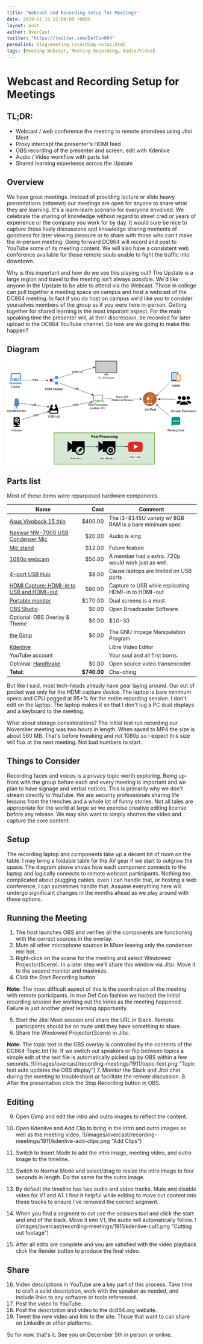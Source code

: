 ```yaml
---
title: "Webcast and Recording Setup for Meetings"
date: 2019-11-16 12:00:00 +0000
layout: post
author: OverCast
twitter: "https://twitter.com/DefCon864"
permalink: blog/meeting-recording-setup.html
tags: [Meeting Webcast, Meeting Recording, Audio/Video]
---
```

# Webcast and Recording Setup for Meetings

## TL;DR:
- Webcast / web conference the meeting to remote attendees using Jitsi Meet
- Proxy intercept the presenter's HDMI feed
- OBS recording of the presenter and screen; edit with Kdenlive
- Audio / Video workflow with parts list
- Shared learning experience across the Upstate

## Overview

We have great meetings.  Instead of providing lecture or slide heavy presentations (nttawwt) our meetings are open for anyone to share what they are learning.  It's a learn-learn scenario for everyone envolved.  We celebrate the sharing of knowledge without regard to street cred or years of experience or the company you work for by day.  It would sure be nice to capture those lively discussions and knowledge sharing moments of goodness for later viewing pleasure or to share with those who can't make the in-person meeting.  Going forward DC864 will record and post to YouTube some of its meeting content.  We will also have a consistent web conference available for those remote souls unable to fight the traffic into downtown.

Why is this important and how do we see this playing out?  The Upstate is a large region and travel to the meeting isn't always possible.  We'd like anyone in the Upstate to be able to attend via the Webcast.  Those in college can pull together a meeting space on campus and host a webcast of the DC864 meeting.  In fact if you do host on campus we'd like you to consider yourselves members of the group as if you were here in-person.  Getting together for shared learning is the most imporant aspect.  For the main speaking time the presenter will, at their discression, be recorded for later upload to the DC864 YouTube channel.  So how are we going to make this happen?

## Diagram
![Setup Workflow](/images/overcast/recording-meetings/1911/meeting-recording-setup-diagram.png "the setup workflow")

## Parts list
Most of these items were repurposed hardware components.

Name | Cost | Comment
--- | ---: | ---
[Asus Vivobook 15 thin](https://www.amazon.com/ASUS-VivoBook-i3-8145U-Windows-F512FA-AB34/dp/B07RK5M35T) | $400.00 | The i3-8145U variety w/ 8GB RAM is a bare minimum spec
[Neewar NW-7000 USB Condenser Mic](https://www.amazon.com/Neewer-Condenser-Microphone-Professional-Broadcasting/dp/B07FMBMBHH) | $20.00 | Audio is king
[Mic stand](https://www.amazon.com/ammoon-Foldable-Microphone-Stand-Conferences/dp/B07HHTZVMV?th=1) | $12.00 | Future feature
[1080p webcam](https://www.amazon.com/Logitech-Widescreen-Calling-Recording-Desktop/dp/B006JH8T3S) | $50.00 | A member had a extra. 720p would work just as well.
[4-port USB Hub](https://www.amazon.com/gp/product/B00JX1ZS5O) | $8.00 | Cause laptops are limited on USB ports
[HDMI Capture: HDMI-in to USB and HDMI-out](https://www.amazon.com/gp/product/B07FXHN43Y) | $80.00 | Capture to USB while replicating HDMI-in to HDMI-out
[Portable monitor](https://www.amazon.com/Portable-Monitor-Computer-1920×1080-Protector/dp/B07RGPCQG1) | $170.00 | Dual screens is a must
[OBS Studio](https://obsproject.com/)|$0.00|Open Broadcaster Software
Optional: OBS Overlay & Theme| $0.00 | $10-30
[the Gimp](https://www.gimp.org/)|$0.00|The GNU Impage Manipulation Program
[Kdenlive](https://kdenlive.org/en/)||Libre Video Editor
YouTube account||Your soul and all first borns.
Optional: [Handbrake](https://handbrake.fr/)|$0.00|Open source video transencoder
__Total:__ | __$740.00__ | Cha-ching

But like I said, most tech-heads already have gear laying around.  Our out of pocket was only for the HDMI capture device.  The laptop is bare minimum specs and CPU pegged at 95+% for the entire recording session.  I don't edit on the laptop.  The laptop makes it so that I don't lug a PC dual displays and a keyboard to the meeting.

What about storage considerations?  The initial test run recording our November meeting was two hours in length.  When saved to MP4 the size is about 560 MB.  That's before tweaking and not 1080p so I expect this size will flux at the next meeting.  Not bad numbers to start.

## Things to Consider
Recording faces and voices is a privacy topic worth exploring.  Being up-front with the group before each and every meeting is important and we plan to have signage and verbal notices.  This is primarily why we don't stream directly to YouTube.  We are security professionals sharing life lessons from the trenches and a whole lot of funny stories.  Not all tales are appropriate for the world at large so we exercise creative editing license before any release.  We may also want to simply shorten the video and capture the core content.

## Setup
The recording laptop and components take up a decent bit of room on the table.  I may bring a foldable table for the AV gear if we start to outgrow the space.  The diagram above shows how each component connects to the laptop and logically connects to remote webcast participants.  Nothing too complicated about plugging cables, even I can handle that, or hosting a web conference, I can sometimes handle that.  Assume everything here will undergo significant changes in the months ahead as we play around with these options.

## Running the Meeting
1. The host launches OBS and verifies all the components are functioning with the correct sources in the overlay.
2. Mute all other microphone sources in Mixer leaving only the condenser mic hot.  
3. Right-click on the scene for the meeting and select Windowed Projector(Scene).  In a later step we'll share this window via Jitsi.  Move it to the second monitor and maximize.
4. Click the Start Recording button

**Note:** The most difficult aspect of this is the coordination of the meeting with remote participants.  In true Def Con fashion we hacked the initial recording session live working out the kinks as the meeting happened.  Failure is just another great learning opportunity.  

5. Start the Jitsi Meet session and share the URL in Slack.  Remote participants should be on mute until they have something to share.
6. Share the Windowed Projector(Scene) in Jitsi.

**Note:** The topic text in the OBS overlay is controlled by the contents of the DC864-Topic.txt file.  If we switch out speakers or flip between topics a simple edit of the text file is automatically picked up by OBS within a few seconds.
!(/images/overcast/recording-meetings/1911/topic-text.png "Topic text auto updates the OBS display")
7. Monitor the Slack and Jitsi chat during the meeting to troubleshoot or facilitate the remote discussion.
8. After the presentation click the Stop Recording button in OBS.

## Editing
9. Open Gimp and edit the intro and outro images to reflect the content.
10. Open Kdenlive and Add Clip to bring in the intro and outro images as well as the meeting video.
!(/images/overcast/recording-meetings/1911/kdenlive-add-clips.png "Add Clips")

11. Switch to Insert Mode to add the intro image, meeting video, and outro image to the timeline.
12. Switch to Normal Mode and select/drag to resize the intro image to four seconds in length.  Do the same for the outro image.
13. By default the timeline has two audio and video tracks.  Mute and disable video for V1 and A1.  I find it helpful while editing to move cut content into these tracks to ensure I've removed the correct segment.
14. When you find a segment to cut use the scissors tool and click the start and end of the track.  Move it into V1, the audio will automatically follow.
!(/images/overcast/recording-meetings/1911/kdenlive-cut1.png "Cutting out footage")

15. After all edits are complete and you are satisfied with the video playback click the Render button to produce the final video.

## Share
16. Video descriptions in YouTube are a key part of this process.  Take time to craft a solid description, work with the speaker as needed, and include links to any software or tools referenced.
17. Post the video to YouTube.
18. Post the description and video to the dc864.org website.
19. Tweet the new video and link to the site.  Those that want to can share on LinkedIn or other platforms.

So for now, that's it.  See you on December 5th in person or online.